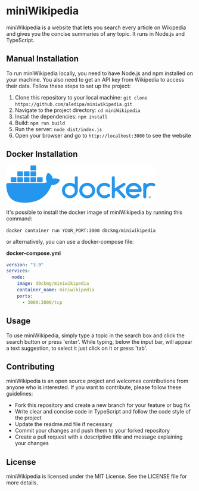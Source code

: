 # miniWikipedia

miniWikipedia is a website that lets you search every article on Wikipedia and gives you the concise summaries of any topic. It runs in Node.js and TypeScript.

## Manual Installation

To run miniWikipedia locally, you need to have Node.js and npm installed on your machine. You also need to get an API key from Wikipedia to access their data. Follow these steps to set up the project:

1. Clone this repository to your local machine: `git clone https://github.com/aledipa/miniwikipedia.git`
2. Navigate to the project directory: `cd miniWikipedia`
3. Install the dependencies: `npm install`
4. Build: `npm run build`
5. Run the server: `node dist/index.js`
6. Open your browser and go to `http://localhost:3000` to see the website

## Docker Installation
<img src=".github/img/docker-logo.webp" width="400" height="100" />

It's possible to install the docker image of miniWikipedia by running this command:

`docker container run YOUR_PORT:3000 d0ckmg/miniwikipedia`

or alternatively, you can use a docker-compose file:

**docker-compose.yml**

```yaml
version: "3.9"
services:
  node:
    image: d0ckmg/miniwikipedia
    container_name: miniwikipedia
    ports:
      - 3000:3000/tcp
```
## Usage

To use miniWikipedia, simply type a topic in the search box and click the search button or press 'enter'. While typing, below the input bar, will appear a text suggestion, to select it just click on it or press 'tab'.

## Contributing

miniWikipedia is an open source project and welcomes contributions from anyone who is interested. If you want to contribute, please follow these guidelines:

- Fork this repository and create a new branch for your feature or bug fix
- Write clear and concise code in TypeScript and follow the code style of the project
- Update the readme.md file if necessary
- Commit your changes and push them to your forked repository
- Create a pull request with a descriptive title and message explaining your changes

## License

miniWikipedia is licensed under the MIT License. See the LICENSE file for more details.
